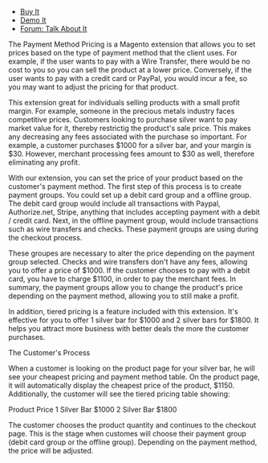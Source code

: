 
 - [Buy It](https://merchantprotocol.com/store/magento-extensions/magento-v1-0/payment-method-pricing.html)
 - [Demo It](http://demo.merchantprotocol.com/M1-payment-method-pricing)
 - [Forum: Talk About It](https://merchantprotocol.com/forums/forum/magento-plugin-forum/payment-method-pricing/)

The Payment Method Pricing is a Magento extension that allows you to set prices based on the type of payment method that the client uses. For example, if the user wants to pay with a Wire Transfer, there would be no cost to you so you can sell the product at a lower price. Conversely, if the user wants to pay with a credit card or PayPal, you would incur a fee, so you may want to adjust the pricing for that product. 

This extension great for individuals selling products with a small profit margin. For example, someone in the precious metals industry faces competitive prices. Customers looking to purchase silver want to pay market value for it, thereby restrictig the product's sale price. This makes any decreasing any fees associated with the purchase so important. For example, a customer purchases $1000 for a silver bar, and your margin is $30. However, merchant processing fees amount to $30 as well, therefore eliminating any profit. 

With our extension, you can set the price of your product based on the customer's payment method. The first step of this process is to create payment groups. You could set up a debit card group and a offline group. The debit card group would include all transactions with Paypal, Authorize.net, Stripe, anything that includes accepting payment with a debit / credit card. Next, in the offline payment group, would include transactions such as wire transfers and checks. These payment groups are using during the checkout process. 

These groupes are necessary to alter the price depending on the payment group selected. Checks and wire transfers don't have any fees, allowing you to offer a price of $1000. If the customer chooses to pay with a debit card, you have to charge $1100, in order to pay the merchant fees. In summary, the payment groups allow you to change the product's price depending on the payment method, allowing you to still make a profit. 

In addition, tiered pricing is a feature included with this extension. It's effective for you to offer 1 silver bar for $1000 and 2 silver bars for $1800. It helps you attract more business with better deals the more the customer purchases. 

The Customer's Process

When a customer is looking on the product page for your silver bar, he will see your cheapest pricing and payment method table. On the product page, it will automatically display the cheapest price of the product, $1150. Additionally, the customer will see the tiered pricing table showing:

Product             Price
1 Silver Bar        $1000
2 Silver Bar        $1800

The customer chooses the product quantity and continues to the checkout page. This is the stage when customes will choose their payment group (debit card group or the offline group). Depending on the payment method, the price will be adjusted. 

